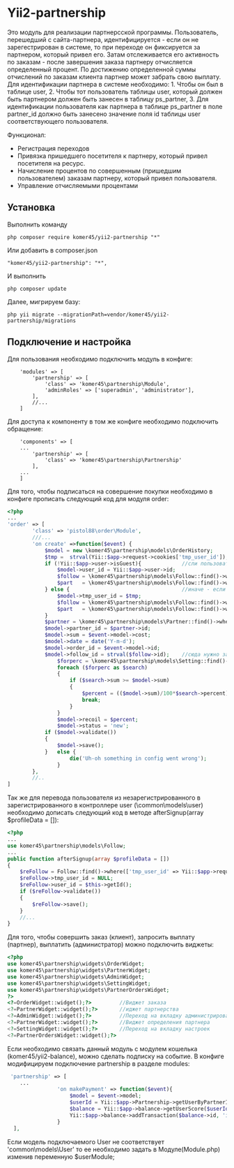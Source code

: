 Yii2-partnership
==========
Это модуль для реализации партнерсской программы. Пользователь, перешедший с сайта-партнера, идентифицируется - если он не зарегестрирован в системе, то при переходе он фиксируется за партнером, который привел его. Затам отслеживается его активность по заказам - после завершения заказа партнеру отчисляется определенный процент. По достижению определенной суммы отчислений по заказам клиента партнер может забрать свою выплату.
Для идентификации партнера в системе необходимо: 1. Чтобы он был в таблице user, 2. Чтобы тот пользователь таблицы user, который  должен быть партнером должен быть занесен в таблицу ps_partner, 3. Для идентификации пользователя как партнера в таблице ps_partner в поле partner_id должно быть занесено значение поля id таблицы user соответствующего пользователя. 

Функционал:

* Регистрация переходов
* Привязка пришедшего посетителя к партнеру, который привел посетителя на ресурс.
* Начисление процентов по совершенным (пришедшим пользователем) заказам партнеру, который привел пользователя.
* Управление отчисляемыми процентами

Установка
---------------------------------
Выполнить команду

```
php composer require komer45/yii2-partnership "*"
```

Или добавить в composer.json

```
"komer45/yii2-partnership": "*",
```

И выполнить

```
php composer update
```

Далее, мигрируем базу:

```
php yii migrate --migrationPath=vendor/komer45/yii2-partnership/migrations
```

Подключение и настройка
---------------------------------
Для пользования необходимо подключить модуль в конфиге:

```'php'
	'modules' => [
		'partnership' => [
			'class' => 'komer45\partnership\Module',
			'adminRoles' => ['superadmin', 'administrator'],
		],
		//...
	]
```
Для доступа к компоненту в том же конфиге необходимо подключить обращение:
```'php'
	'components' => [
	...
		'partnership' => [
			'class' => 'komer45\partnership\Partnership'
		],
	...
	]
```
Для того, чтобы подписаться на совершение покупки необходимо в конфиге прописать следующий код для модуля order:

```php
<?php
...
'order' => [
		'class' => 'pistol88\order\Module',
		///...
		'on create' =>function($event) {
			$model = new \komer45\partnership\models\OrderHistory;
			$tmp =  strval(Yii::$app->request->cookies['tmp_user_id']);
			if (!Yii::$app->user->isGuest){             //сли пользователь зарегистрирован
				$model->user_id = Yii::$app->user->id;
				$follow = \komer45\partnership\models\Follow::find()->where(['user_id' => $model->user_id])->one();
				$part   = \komer45\partnership\models\Follow::find()->where(['user_id' => Yii::$app->user->id])->one();
			} else {                                    //иначе - если все-таки гость
				$model->tmp_user_id = $tmp;
				$follow = \komer45\partnership\models\Follow::find()->where(['tmp_user_id' => $model->tmp_user_id])->one();
				$part   = \komer45\partnership\models\Follow::find()->where(['tmp_user_id' => $tmp])->one();
			}       
			$partner = \komer45\partnership\models\Partner::find()->where(['code' => $part->partner])->one(); //находим партнера по коду
			$model->partner_id = $partner->id;
			$model->sum = $event->model->cost;
			$model->date = date('Y-m-d');
			$model->order_id = $event->model->id;
			$model->follow_id = strval($follow->id);    //сюда нужно записать id таблицы ps_follow
				$forperc = \komer45\partnership\models\Setting::find()->all();
				foreach ($forperc as $search)
				{
					if ($search->sum >= $model->sum)
					{
						$percent = (($model->sum)/100*$search->percent);
						break;
					}
				}
				$model->recoil = $percent;
				$model->status = 'new';
			if ($model->validate())
			{
				$model->save();
			} 	else {
					die('Uh-oh something in config went wrong');
				}
		},
		//..
]
```
Так жe для перевода пользователя из незарегистрированного в зарегистрированного в контроллере user (\common\models\user) необходимо дописать следующий код в методе afterSignup(array $profileData = []):

```php
<?php
...
use komer45\partnership\models\Follow;
...
public function afterSignup(array $profileData = [])
{
	$reFollow = Follow::find()->where(['tmp_user_id' => Yii::$app->request->cookies['tmp_user_id']])->one();
	$reFollow->tmp_user_id = NULL;
	$reFollow->user_id = $this->getId();
	if ($reFollow->validate())
	{
		$reFollow->save();
	}
	//...
}
```

Для того, чтобы совершить заказ (клиент), запросить выплату (партнер), выплатить (администратор) можно подключить виджеты:

```php
<?php
use komer45\partnership\widgets\OrderWidget;
use komer45\partnership\widgets\PartnerWidget;
use komer45\partnership\widgets\AdminWidget;
use komer45\partnership\widgets\SettingWidget;
use komer45\partnership\widgets\PartnerOrdersWidget;
?>
<?=OrderWidget::widget();?>			//Виджет заказа
<?=PartnerWidget::widget();?>		//иджет партнерства
<?=AdminWidget::widget();?>			//Переход на вкладку администрирования
<?=PartnerWidget::widget();?>		//Виджет определения партнера
<?=SettingWidget::widget();?>		//Переход на вкладку настроек
<?=PartnerOrdersWidget::widget();?>
```

Если необходимо связать данный модуль с модулем кошелька (komer45/yii2-balance), можно сделать подписку на событие. В конфиге модифицируем подключение partnership в разделе modules:
```php
 'partnership' => [
	...
				'on makePayment' => function($event){
					$model = $event->model;
					$userId = Yii::$app->Partnership->getUserByPartnerId($model->partner_id);
					$balance = Yii::$app->balance->getUserScore($userId);
					Yii::$app->balance->addTransaction($balance->id, 'in', $model->sum, 'partnership rewads');
				}
  ],

``` 
Если модель подключаемого User не соответствует 'common\models\User' то ее необходимо задать в Модуле(Module.php) изменив переменную $userModule;